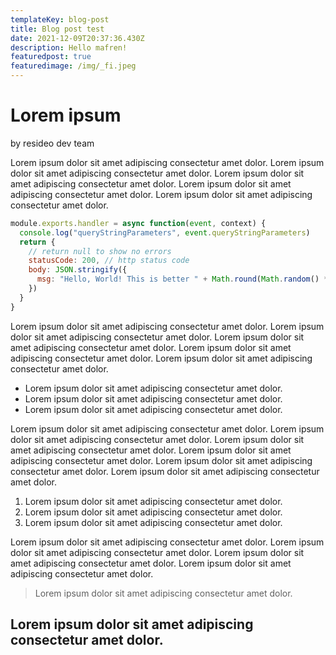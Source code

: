 ```yaml
---
templateKey: blog-post
title: Blog post test
date: 2021-12-09T20:37:36.430Z
description: Hello mafren!
featuredpost: true
featuredimage: /img/_fi.jpeg
---
```

# Lorem ipsum
by resideo dev team

Lorem ipsum dolor sit amet adipiscing consectetur amet dolor. Lorem ipsum dolor sit amet adipiscing consectetur amet dolor. Lorem ipsum dolor sit amet adipiscing consectetur amet dolor. Lorem ipsum dolor sit amet adipiscing consectetur amet dolor. Lorem ipsum dolor sit amet adipiscing consectetur amet dolor.

```js
module.exports.handler = async function(event, context) {
  console.log("queryStringParameters", event.queryStringParameters)
  return {
    // return null to show no errors
    statusCode: 200, // http status code
    body: JSON.stringify({
      msg: "Hello, World! This is better " + Math.round(Math.random() * 10)
    })
  }
}
```

Lorem ipsum dolor sit amet adipiscing consectetur amet dolor. Lorem ipsum dolor sit amet adipiscing consectetur amet dolor. Lorem ipsum dolor sit amet adipiscing consectetur amet dolor. Lorem ipsum dolor sit amet adipiscing consectetur amet dolor. Lorem ipsum dolor sit amet adipiscing consectetur amet dolor.

- Lorem ipsum dolor sit amet adipiscing consectetur amet dolor.
- Lorem ipsum dolor sit amet adipiscing consectetur amet dolor.
- Lorem ipsum dolor sit amet adipiscing consectetur amet dolor.

Lorem ipsum dolor sit amet adipiscing consectetur amet dolor. Lorem ipsum dolor sit amet adipiscing consectetur amet dolor. Lorem ipsum dolor sit amet adipiscing consectetur amet dolor. Lorem ipsum dolor sit amet adipiscing consectetur amet dolor. Lorem ipsum dolor sit amet adipiscing consectetur amet dolor. Lorem ipsum dolor sit amet adipiscing consectetur amet dolor. 

1. Lorem ipsum dolor sit amet adipiscing consectetur amet dolor. 
2. Lorem ipsum dolor sit amet adipiscing consectetur amet dolor. 
3. Lorem ipsum dolor sit amet adipiscing consectetur amet dolor. 

Lorem ipsum dolor sit amet adipiscing consectetur amet dolor. Lorem ipsum dolor sit amet adipiscing consectetur amet dolor. Lorem ipsum dolor sit amet adipiscing consectetur amet dolor. Lorem ipsum dolor sit amet adipiscing consectetur amet dolor. 

> Lorem ipsum dolor sit amet adipiscing consectetur amet dolor. 

## Lorem ipsum dolor sit amet adipiscing consectetur amet dolor. 

